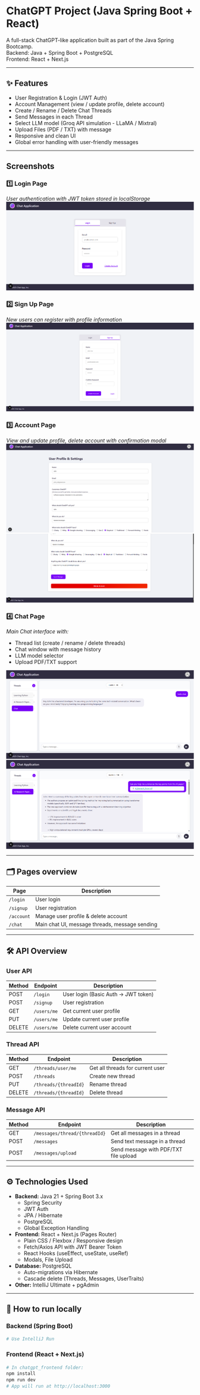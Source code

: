 # ChatGPT Project (Java Spring Boot + React)

A full-stack ChatGPT-like application built as part of the Java Spring Bootcamp.  
Backend: Java + Spring Boot + PostgreSQL  
Frontend: React + Next.js  

---

## ✨ Features

-  User Registration & Login (JWT Auth)
-  Account Management (view / update profile, delete account)
-  Create / Rename / Delete Chat Threads
-  Send Messages in each Thread
-  Select LLM model (Groq API simulation - LLaMA / Mixtral)
-  Upload Files (PDF / TXT) with message
-  Responsive and clean UI
-  Global error handling with user-friendly messages

---

##  Screenshots

### 1️⃣ Login Page
_User authentication with JWT token stored in localStorage_
![Login Page](screenshots/login.png)

### 2️⃣ Sign Up Page
_New users can register with profile information_
![Sign Up Page](screenshots/signup.png)

### 3️⃣ Account Page
_View and update profile, delete account with confirmation modal_
![Account Page](screenshots/account1.png)
![Account Page](screenshots/account2.png)


### 4️⃣ Chat Page
_Main Chat interface with:_
- Thread list (create / rename / delete threads)
- Chat window with message history
- LLM model selector
- Upload PDF/TXT support

![Chat Page](screenshots/chat.png)
![Chat Page - With pdf](screenshots/chat_pdf.png)

---

## 🗂️ Pages overview

| Page | Description |
|------|-------------|
| `/login` | User login |
| `/signup` | User registration |
| `/account` | Manage user profile & delete account |
| `/chat` | Main chat UI, message threads, message sending |

---

## 🛠️ API Overview

### User API

| Method | Endpoint        | Description                           |
|--------|-----------------|---------------------------------------|
| POST   | `/login`        | User login (Basic Auth → JWT token)    |
| POST   | `/signup`       | User registration                     |
| GET    | `/users/me`     | Get current user profile               |
| PUT    | `/users/me`     | Update current user profile            |
| DELETE | `/users/me`     | Delete current user account            |

### Thread API

| Method | Endpoint               | Description                         |
|--------|------------------------|-------------------------------------|
| GET    | `/threads/user/me`     | Get all threads for current user    |
| POST   | `/threads`             | Create new thread                   |
| PUT    | `/threads/{threadId}`  | Rename thread                       |
| DELETE | `/threads/{threadId}`  | Delete thread                       |

### Message API

| Method | Endpoint                        | Description                        |
|--------|---------------------------------|------------------------------------|
| GET    | `/messages/thread/{threadId}`    | Get all messages in a thread       |
| POST   | `/messages`                     | Send text message in a thread      |
| POST   | `/messages/upload`              | Send message with PDF/TXT file upload |


---

## ⚙️ Technologies Used

- **Backend:** Java 21 + Spring Boot 3.x
  - Spring Security
  - JWT Auth
  - JPA / Hibernate
  - PostgreSQL
  - Global Exception Handling
- **Frontend:** React + Next.js (Pages Router)
  - Plain CSS / Flexbox / Responsive design
  - Fetch/Axios API with JWT Bearer Token
  - React Hooks (useEffect, useState, useRef)
  - Modals, File Upload
- **Database:** PostgreSQL
  - Auto-migrations via Hibernate
  - Cascade delete (Threads, Messages, UserTraits)
- **Other:** IntelliJ Ultimate + pgAdmin

---

## 🚀 How to run locally

### Backend (Spring Boot)

```bash
# Use IntelliJ Run
```

### Frontend (React + Next.js)

```bash
# In chatgpt_frontend folder:
npm install
npm run dev
# App will run at http://localhost:3000
```
